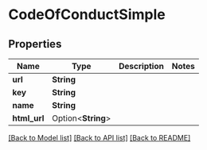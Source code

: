 # CodeOfConductSimple

## Properties

Name | Type | Description | Notes
------------ | ------------- | ------------- | -------------
**url** | **String** |  | 
**key** | **String** |  | 
**name** | **String** |  | 
**html_url** | Option<**String**> |  | 

[[Back to Model list]](../README.md#documentation-for-models) [[Back to API list]](../README.md#documentation-for-api-endpoints) [[Back to README]](../README.md)


